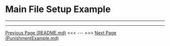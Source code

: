 
# Main File Setup Example

---


---

[Previous Page (README.md)](https://github.com/CyberRyan1/NetunoAPI#readme) 
<<< --- >>> [Next Page (PunishmentExample.md)](PunishmentExample.md)